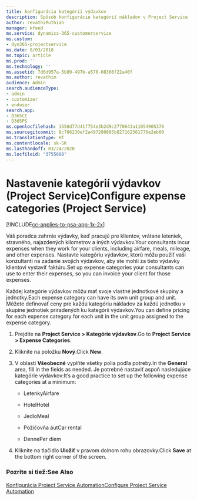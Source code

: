 ```yaml
---
title: konfigurácia kategórií výdavkov
description: Spôsob konfigurácie kategórií nákladov v Project Service
author: revathiMuthiah
manager: kfend
ms.service: dynamics-365-customerservice
ms.custom:
- dyn365-projectservice
ms.date: 8/03/2018
ms.topic: article
ms.prod: ''
ms.technology: ''
ms.assetid: 7d6d957a-5b89-497b-a570-08366f22a40f
ms.author: revathim
audience: Admin
search.audienceType:
- admin
- customizer
- enduser
search.app:
- D365CE
- D365PS
ms.openlocfilehash: 1558d77d41f754e3b2d9c2770643a11054905376
ms.sourcegitcommit: 8c786230ef2a497280885b827162561776e2eb00
ms.translationtype: HT
ms.contentlocale: sk-SK
ms.lasthandoff: 03/24/2020
ms.locfileid: "3755688"
---
```

# <a name="configure-expense-categories-project-service"></a><span data-ttu-id="534ab-103">Nastavenie kategórií výdavkov (Project Service)</span><span class="sxs-lookup"><span data-stu-id="534ab-103">Configure expense categories (Project Service)</span></span>

[!INCLUDE[cc-applies-to-psa-app-1x-2x](../includes/cc-applies-to-psa-app-1x-2x.md)]

<span data-ttu-id="534ab-104">Váš poradca zahrnie výdavky, keď pracujú pre klientov, vrátane leteniek, stravného, najazdených kilometrov a iných výdavkov.</span><span class="sxs-lookup"><span data-stu-id="534ab-104">Your consultants incur expenses when they work for your clients, including airfare, meals, mileage, and other expenses.</span></span> <span data-ttu-id="534ab-105">Nastavte kategóriu výdavkov, ktorú môžu použiť vaši konzultanti na zadanie svojich výdavkov, aby ste mohli za tieto výdavky klientovi vystaviť faktúru.</span><span class="sxs-lookup"><span data-stu-id="534ab-105">Set up expense categories your consultants can use to enter their expenses, so you can invoice your client for those expenses.</span></span>  
  
<span data-ttu-id="534ab-106">Každej kategórie výdavkov môžu mať svoje vlastné jednotkové skupiny a jednotky.</span><span class="sxs-lookup"><span data-stu-id="534ab-106">Each expense category can have its own unit group and unit.</span></span> <span data-ttu-id="534ab-107">Môžete definovať ceny pre každú kategóriu nákladov za každú jednotku v skupine jednotiek priradených ku kategórii výdavkov.</span><span class="sxs-lookup"><span data-stu-id="534ab-107">You can define pricing for each expense category for each unit in the unit group assigned to the expense category.</span></span>  
  
1.  <span data-ttu-id="534ab-108">Prejdite na **Project Service > Kategórie výdavkov**.</span><span class="sxs-lookup"><span data-stu-id="534ab-108">Go to **Project Service > Expense Categories**.</span></span>  
  
2.  <span data-ttu-id="534ab-109">Kliknite na položku **Nový**.</span><span class="sxs-lookup"><span data-stu-id="534ab-109">Click **New**.</span></span>  
  
3.  <span data-ttu-id="534ab-110">V oblasti **Všeobecné** vyplňte všetky polia podľa potreby.</span><span class="sxs-lookup"><span data-stu-id="534ab-110">In the **General** area, fill in the fields as needed.</span></span> <span data-ttu-id="534ab-111">Je potrebné nastaviť aspoň nasledujúce kategórie výdavkov:</span><span class="sxs-lookup"><span data-stu-id="534ab-111">It’s a good practice to set up the following expense categories at a minimum:</span></span>  
  
    -   <span data-ttu-id="534ab-112">Letenky</span><span class="sxs-lookup"><span data-stu-id="534ab-112">Airfare</span></span>  
  
    -   <span data-ttu-id="534ab-113">Hotel</span><span class="sxs-lookup"><span data-stu-id="534ab-113">Hotel</span></span>  
  
    -   <span data-ttu-id="534ab-114">Jedlo</span><span class="sxs-lookup"><span data-stu-id="534ab-114">Meal</span></span>  
  
    -   <span data-ttu-id="534ab-115">Požičovňa áut</span><span class="sxs-lookup"><span data-stu-id="534ab-115">Car rental</span></span>  
  
    -   <span data-ttu-id="534ab-116">Denne</span><span class="sxs-lookup"><span data-stu-id="534ab-116">Per diem</span></span>  
  
4.  <span data-ttu-id="534ab-117">Kliknite na tlačidlo **Uložiť** v pravom dolnom rohu obrazovky.</span><span class="sxs-lookup"><span data-stu-id="534ab-117">Click **Save** at the bottom right corner of the screen.</span></span>  
  
### <a name="see-also"></a><span data-ttu-id="534ab-118">Pozrite si tiež:</span><span class="sxs-lookup"><span data-stu-id="534ab-118">See Also</span></span>  
 [<span data-ttu-id="534ab-119">Konfigurácia Project Service Automation</span><span class="sxs-lookup"><span data-stu-id="534ab-119">Configure Project Service Automation</span></span>](../project-service/configure.md)
